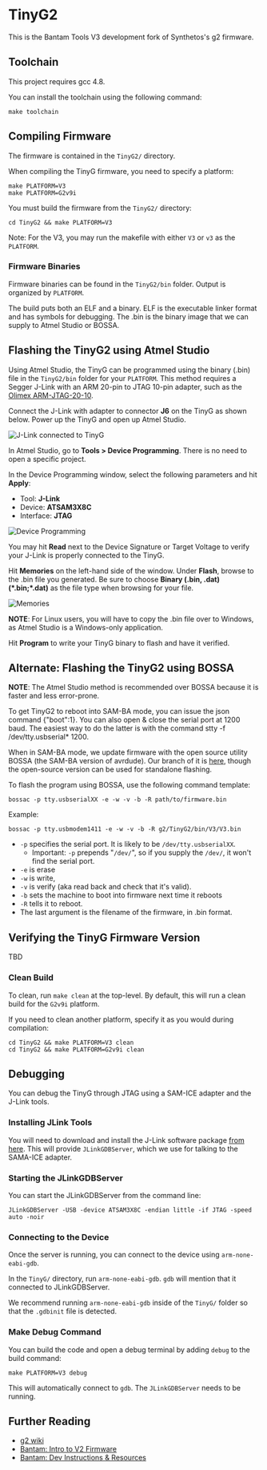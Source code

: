 # TinyG2

This is the Bantam Tools V3 development fork of Synthetos's g2 firmware.

## Toolchain

This project requires gcc 4.8.

You can install the toolchain using the following command:

```
make toolchain
```

## Compiling Firmware

The firmware is contained in the `TinyG2/` directory.

When compiling the TinyG firmware, you need to specify a platform:

```
make PLATFORM=V3
make PLATFORM=G2v9i
```

You must build the firmware from the `TinyG2/` directory:

```
cd TinyG2 && make PLATFORM=V3
```

Note: For the V3, you may run the makefile with either `V3` or `v3` as the `PLATFORM`.

### Firmware Binaries

Firmware binaries can be found in the `TinyG2/bin` folder. Output is organized by `PLATFORM`.

The build puts both an ELF and a binary. ELF is the executable linker format and has symbols for debugging. The .bin is the binary image that we can supply to Atmel Studio or BOSSA.

## Flashing the TinyG2 using Atmel Studio

Using Atmel Studio, the TinyG can be programmed using the binary (.bin) file in the `TinyG2/bin` folder for your `PLATFORM`.  This method requires a Segger J-Link with an ARM 20-pin to JTAG 10-pin adapter, such as the [Olimex ARM-JTAG-20-10](https://www.digikey.com/products/en?keywords=ARM-JTAG-20-10%09).

Connect the J-Link with adapter to connector **J6** on the TinyG as shown below.  Power up the TinyG and open up Atmel Studio.

![J-Link connected to TinyG](https://github.com/bantamtools/g2/blob/msx_dev/Resources/screenshots/segger_tinyg.jpg "J-Link connected to TinyG")

In Atmel Studio, go to **Tools > Device Programming**.  There is no need to open a specific project.

In the Device Programming window, select the following parameters and hit **Apply**:
* Tool: **J-Link**
* Device: **ATSAM3X8C**
* Interface: **JTAG**

![Device Programming](https://github.com/bantamtools/g2/blob/msx_dev/Resources/screenshots/dev_prog.png "Device Programming")

You may hit **Read** next to the Device Signature or Target Voltage to verify your J-Link is properly connected to the TinyG.

Hit **Memories** on the left-hand side of the window.  Under **Flash**, browse to the .bin file you generated.  Be sure to choose **Binary (.bin, .dat) (\*.bin;\*.dat)** as the file type when browsing for your file.

![Memories](https://github.com/bantamtools/g2/blob/msx_dev/Resources/screenshots/memories.png "Memories")

**NOTE**: For Linux users, you will have to copy the .bin file over to Windows, as Atmel Studio is a Windows-only application.

Hit **Program** to write your TinyG binary to flash and have it verified.

## Alternate: Flashing the TinyG2 using BOSSA

**NOTE**: The Atmel Studio method is recommended over BOSSA because it is faster and less error-prone.

To get TinyG2 to reboot into SAM-BA mode, you can issue the json command {"boot":1}.  You can also open & close the serial port at 1200 baud.  The easiest way to do the latter is with the command stty -f /dev/tty.usbserial* 1200.

When in SAM-BA mode, we update firmware with the open source utility BOSSA (the SAM-BA version of avrdude).  Our branch of it is [here](https://github.com/omco/bossa/tree/arduino), though the open-source version can be used for standalone flashing.

To flash the program using BOSSA, use the following command template:

```
bossac -p tty.usbserialXX -e -w -v -b -R path/to/firmware.bin
```

Example:

```
bossac -p tty.usbmodem1411 -e -w -v -b -R g2/TinyG2/bin/V3/V3.bin
```

* `-p` specifies the serial port.  It is likely to be `/dev/tty.usbserialXX`.
	* Important: `-p` prepends "`/dev/`", so if you supply the `/dev/`, it won't find the serial port.
* `-e` is erase
* `-w` is write,
* `-v` is verify (aka read back and check that it's valid).
* `-b` sets the machine to boot into firmware next time it reboots
* `-R` tells it to reboot.
* The last argument is the filename of the firmware, in .bin format.

## Verifying the TinyG Firmware Version
TBD

### Clean Build

To clean, run `make clean` at the top-level. By default, this will run a clean build for the `G2v9i` platform.

If you need to clean another platform, specify it as you would during compilation:

```
cd TinyG2 && make PLATFORM=V3 clean
cd TinyG2 && make PLATFORM=G2v9i clean
```

## Debugging

You can debug the TinyG through JTAG using a SAM-ICE adapter and the J-Link tools.

### Installing JLink Tools

You will need to download and install the J-Link software package [from here](https://www.segger.com/downloads/jlink/). This will provide `JLinkGDBServer`, which we use for talking to the SAMA-ICE adapter.

### Starting the JLinkGDBServer

You can start the JLinkGDBServer from the command line:

```
JLinkGDBServer -USB -device ATSAM3X8C -endian little -if JTAG -speed auto -noir
```

### Connecting to the Device

Once the server is running, you can connect to the device using `arm-none-eabi-gdb`.

In the `TinyG/` directory, run `arm-none-eabi-gdb`. `gdb` will mention that it connected to JLinkGDBServer.

We recommend running `arm-none-eabi-gdb` inside of the `TinyG/` folder so that the `.gdbinit` file is detected.

### Make Debug Command

You can build the code and open a debug terminal by adding `debug` to the build command:

```
make PLATFORM=V3 debug
```

This will automatically connect to `gdb`. The `JLinkGDBServer` needs to be running.

## Further Reading

* [g2 wiki](https://github.com/bantamtools/g2/wiki)
* [Bantam: Intro to V2 Firmware](https://sites.google.com/a/othermachine.co/software/dev-instructions-and-resources/intro-to-firmware?pli=1)
* [Bantam: Dev Instructions & Resources](https://sites.google.com/a/othermachine.co/software/dev-instructions-and-resources/)
